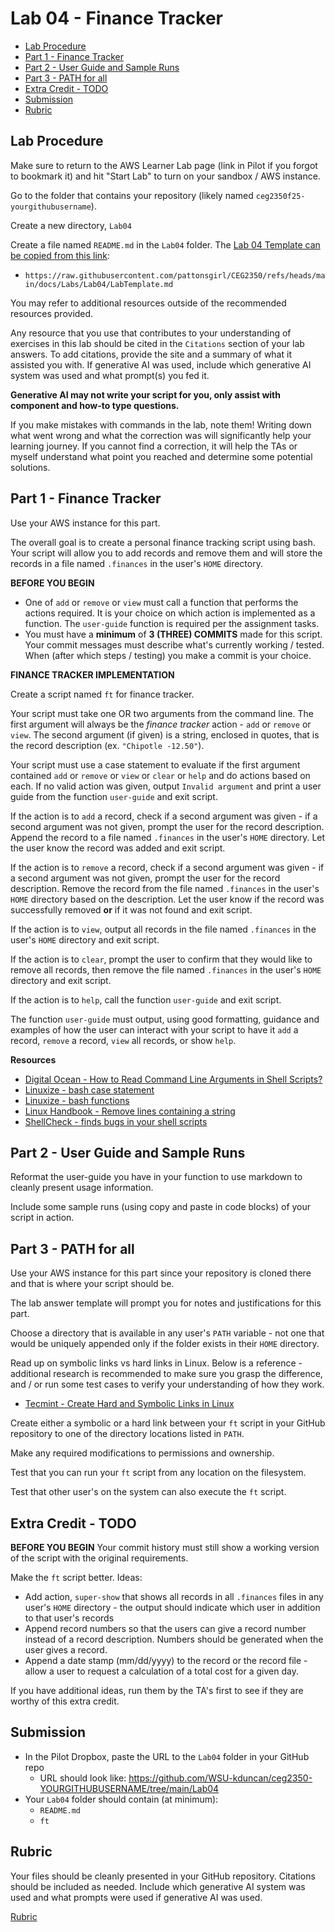 # Lab 04 - Finance Tracker

- [Lab Procedure](#lab-procedure)
- [Part 1 - Finance Tracker](#part-1---finance-tracker)
- [Part 2 - User Guide and Sample Runs](#part-2---user-guide-and-sample-runs)
- [Part 3 - PATH for all](#part-3---path-for-all)
- [Extra Credit - TODO](#extra-credit---todo)
- [Submission](#submission)
- [Rubric](#rubric)

## Lab Procedure

Make sure to return to the AWS Learner Lab page (link in Pilot if you forgot to bookmark it) and hit "Start Lab" to turn on your sandbox / AWS instance.

Go to the folder that contains your repository (likely named `ceg2350f25-yourgithubusername`).

Create a new directory, `Lab04`

Create a file named `README.md` in the `Lab04` folder.  The [Lab 04 Template can be copied from this link](https://raw.githubusercontent.com/pattonsgirl/CEG2350/refs/heads/main/docs/Labs/Lab04/LabTemplate.md):

- `https://raw.githubusercontent.com/pattonsgirl/CEG2350/refs/heads/main/docs/Labs/Lab04/LabTemplate.md`

You may refer to additional resources outside of the recommended resources provided.  

Any resource that you use that contributes to your understanding of exercises in this lab should be cited in the `Citations` section of your lab answers.  To add citations, provide the site and a summary of what it assisted you with.  If generative AI was used, include which generative AI system was used and what prompt(s) you fed it.

**Generative AI may not write your script for you, only assist with component and how-to type questions.**

If you make mistakes with commands in the lab, note them!  Writing down what went wrong and what the correction was will significantly help your learning journey.  If you cannot find a correction, it will help the TAs or myself understand what point you reached and determine some potential solutions.

## Part 1 - Finance Tracker

Use your AWS instance for this part.

The overall goal is to create a personal finance tracking script using bash.  Your script will allow you to add records and remove them and will store the records in a file named `.finances` in the user's `HOME` directory.

**BEFORE YOU BEGIN**
- One of `add` or `remove` or `view` must call a function that performs the actions required. It is your choice on which action is implemented as a function. The `user-guide` function is required per the assignment tasks.
- You must have a **minimum** of **3 (THREE) COMMITS** made for this script.  Your commit messages must describe what's currently working / tested.  When (after which steps / testing) you make a commit is your choice.

**FINANCE TRACKER IMPLEMENTATION**

Create a script named `ft` for finance tracker.

Your script must take one OR two arguments from the command line.  The first argument will always be the *finance tracker* action - `add` or `remove` or `view`.  The second argument (if given) is a string, enclosed in quotes, that is the record description (ex. `"Chipotle -12.50"`).

Your script must use a case statement to evaluate if the first argument contained `add` or `remove` or `view` or `clear` or `help` and do actions based on each.  If no valid action was given, output `Invalid argument` and print a user guide from the function `user-guide` and exit script.

If the action is to `add` a record, check if a second argument was given - if a second argument was not given, prompt the user for the record description.  Append the record to a file named `.finances` in the user's `HOME` directory.  Let the user know the record was added and exit script.

If the action is to `remove` a record, check if a second argument was given - if a second argument was not given, prompt the user for the record description.  Remove the record from the file named `.finances` in the user's `HOME` directory based on the description.  Let the user know if the record was successfully removed **or** if it was not found and exit script.

If the action is to `view`, output all records in the file named `.finances` in the user's `HOME` directory and exit script.

If the action is to `clear`, prompt the user to confirm that they would like to remove all records, then remove the file named `.finances` in the user's `HOME` directory and exit script.

If the action is to `help`, call the function `user-guide` and exit script.

The function `user-guide` must output, using good formatting, guidance and examples of how the user can interact with your script to have it `add` a record, `remove` a record, `view` all records, or show `help`.

**Resources**
- [Digital Ocean - How to Read Command Line Arguments in Shell Scripts?](https://www.digitalocean.com/community/tutorials/read-command-line-arguments-in-shell-scripts)
- [Linuxize - bash case statement](https://linuxize.com/post/bash-case-statement/)
- [Linuxize - bash functions](https://linuxize.com/post/bash-functions/)
- [Linux Handbook - Remove lines containing a string](https://linuxhandbook.com/remove-lines-file/#remove-lines-containing-a-string)
- [ShellCheck - finds bugs in your shell scripts](https://www.shellcheck.net/)

## Part 2 - User Guide and Sample Runs

Reformat the user-guide you have in your function to use markdown to cleanly present usage information.

Include some sample runs (using copy and paste in code blocks) of your script in action.

## Part 3 - PATH for all

Use your AWS instance for this part since your repository is cloned there and that is where your script should be.

The lab answer template will prompt you for notes and justifications for this part.

Choose a directory that is available in any user's `PATH` variable - not one that would be uniquely appended only if the folder exists in their `HOME` directory.  

Read up on symbolic links vs hard links in Linux. Below is a reference - additional research is recommended to make sure you grasp the difference, and / or run some test cases to verify your understanding of how they work.
  - [Tecmint - Create Hard and Symbolic Links in Linux](https://www.tecmint.com/create-hard-and-symbolic-links-in-linux)

Create either a symbolic or a hard link between your `ft` script in your GitHub repository to one of the directory locations listed in `PATH`.

Make any required modifications to permissions and ownership.

Test that you can run your `ft` script from any location on the filesystem.

Test that other user's on the system can also execute the `ft` script.

## Extra Credit - TODO

**BEFORE YOU BEGIN**
Your commit history must still show a working version of the script with the original requirements.

Make the `ft` script better. Ideas:
- Add action, `super-show` that shows all records in all `.finances` files in any user's `HOME` directory - the output should indicate which user in addition to that user's records
- Append record numbers so that the users can give a record number instead of a record description.  Numbers should be generated when the user gives a record.
- Append a date stamp (mm/dd/yyyy) to the record or the record file - allow a user to request a calculation of a total cost for a given day.

If you have additional ideas, run them by the TA's first to see if they are worthy of this extra credit.

## Submission

- In the Pilot Dropbox, paste the URL to the `Lab04` folder in your GitHub repo
  - URL should look like: https://github.com/WSU-kduncan/ceg2350-YOURGITHUBUSERNAME/tree/main/Lab04
- Your `Lab04` folder should contain (at minimum):
  - `README.md`
  - `ft`

## Rubric

Your files should be cleanly presented in your GitHub repository.  Citations should be included as needed.  Include which generative AI system was used and what prompts were used if generative AI was used.

[Rubric](https://raw.githubusercontent.com/pattonsgirl/CEG2350/refs/heads/main/docs/Labs/Lab04/Rubric.md)